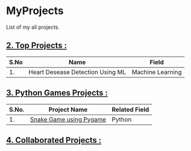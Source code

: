 # MyProjects

List of my all projects.

## [2. Top Projects :](/)

|S.No|Name|Field|
|---|---|---|
|1.|Heart Desease Detection Using ML|Machine Learning|

<!-- ### End-to-End Projects : -->

## [3. Python Games Projects :](/)

|S.No.|Project Name|Related Field|
|---|---|---|
|1.|[Snake Game using Pygame](https://github.com/dev-mdirfan/Snake-Game-Using-Python.git)|Python|

## [4. Collaborated Projects :](/)
